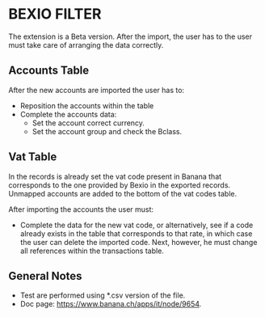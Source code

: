 # BEXIO FILTER

The extension is a Beta version. After the import, the user has to the user must take care of arranging the data correctly.

## Accounts Table

After the new accounts are imported the user has to:

- Reposition the accounts within the table
- Complete the accounts data:
  * Set the account correct currency.
  * Set the account group and check the Bclass.

## Vat Table

In the records is already set the vat code present in Banana that corresponds to the one provided by Bexio in the exported records. Unmapped accounts are added to the bottom of the vat codes table.

After importing the accounts the user must:

- Complete the data for the new vat code, or alternatively, see if a code already exists in the table  that corresponds to that rate, in which case the user can delete the imported code.
Next, however, he must change all references within the transactions table.

## General Notes

- Test are performed using *.csv version of the file.
- Doc page: https://www.banana.ch/apps/it/node/9654.

